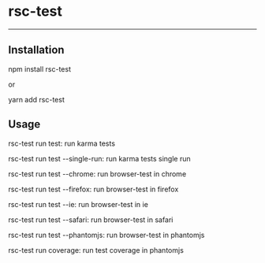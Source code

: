 # rsc-test
---

## Installation

npm install rsc-test 

or 

yarn add rsc-test

## Usage

rsc-test run test: run karma tests

rsc-test run test --single-run: run karma tests single run

rsc-test run test --chrome: run browser-test in chrome

rsc-test run test --firefox: run browser-test in firefox

rsc-test run test --ie: run browser-test in ie

rsc-test run test --safari: run browser-test in safari

rsc-test run test --phantomjs: run browser-test in phantomjs

rsc-test run coverage: run test coverage in phantomjs

